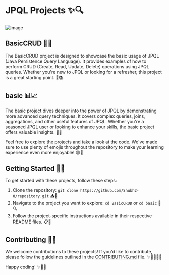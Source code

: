 # JPQL Projects ✨🔍

![image](https://github.com/Shubh2-0/JPQl/assets/112773220/f5bea3d0-764b-4316-87d3-2fe639d7e820)


## BasicCRUD 📝✅

The BasicCRUD project is designed to showcase the basic usage of JPQL (Java Persistence Query Language). It provides examples of how to perform CRUD (Create, Read, Update, Delete) operations using JPQL queries. Whether you're new to JPQL or looking for a refresher, this project is a great starting point. 🚀📚

## basic 📊📈

The basic project dives deeper into the power of JPQL by demonstrating more advanced query techniques. It covers complex queries, joins, aggregations, and other useful features of JPQL. Whether you're a seasoned JPQL user or looking to enhance your skills, the basic project offers valuable insights. 💪💡

Feel free to explore the projects and take a look at the code. We've made sure to use plenty of emojis throughout the repository to make your learning experience even more enjoyable! 😄🌟

## Getting Started 🚀🎉

To get started with these projects, follow these steps:

1. Clone the repository: `git clone https://github.com/Shubh2-0/repository.git` 📥👥
2. Navigate to the project you want to explore: `cd BasicCRUD` or `cd basic` 📂🔍
3. Follow the project-specific instructions available in their respective README files. 📋🔧

## Contributing 🤝🌟

We welcome contributions to these projects! If you'd like to contribute, please follow the guidelines outlined in the [CONTRIBUTING.md](CONTRIBUTING.md) file. ✨👩‍💻👨‍💻


Happy coding! ✨🎉😄
